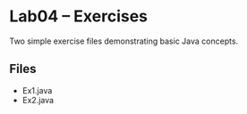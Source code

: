 # Lab04 – Exercises

Two simple exercise files demonstrating basic Java concepts.

## Files
- Ex1.java
- Ex2.java
